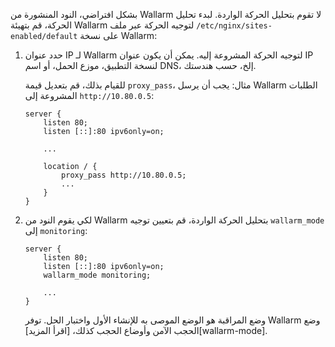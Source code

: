 بشكل افتراضي، النود المنشورة من Wallarm لا تقوم بتحليل الحركة الواردة. لبدء تحليل الحركة، قم بتهيئة Wallarm لتوجيه الحركة عبر ملف `/etc/nginx/sites-enabled/default` على نسخة Wallarm:

1. حدد عنوان IP لـ Wallarm لتوجيه الحركة المشروعة إليه. يمكن أن يكون عنوان IP لنسخة التطبيق، موزع الحمل، أو اسم DNS، إلخ، حسب هندستك.

    للقيام بذلك، قم بتعديل قيمة `proxy_pass`، مثال: يجب أن يرسل Wallarm الطلبات المشروعة إلى `http://10.80.0.5`:

    ```
    server {
        listen 80;
        listen [::]:80 ipv6only=on;

        ...

        location / {
            proxy_pass http://10.80.0.5; 
            ...
        }
    }
    ```
1. لكي يقوم النود من Wallarm بتحليل الحركة الواردة، قم بتعيين توجيه `wallarm_mode` إلى `monitoring`:

    ```
    server {
        listen 80;
        listen [::]:80 ipv6only=on;
        wallarm_mode monitoring;

        ...
    }
    ```

    وضع المراقبة هو الوضع الموصى به للإنشاء الأول واختبار الحل. توفر Wallarm وضع الحجب الآمن وأوضاع الحجب كذلك، [اقرأ المزيد][wallarm-mode].